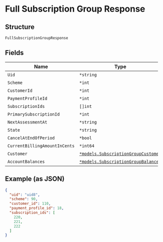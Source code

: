 
# Full Subscription Group Response

## Structure

`FullSubscriptionGroupResponse`

## Fields

| Name | Type | Tags | Description |
|  --- | --- | --- | --- |
| `Uid` | `*string` | Optional | - |
| `Scheme` | `*int` | Optional | - |
| `CustomerId` | `*int` | Optional | - |
| `PaymentProfileId` | `*int` | Optional | - |
| `SubscriptionIds` | `[]int` | Optional | - |
| `PrimarySubscriptionId` | `*int` | Optional | - |
| `NextAssessmentAt` | `*string` | Optional | - |
| `State` | `*string` | Optional | - |
| `CancelAtEndOfPeriod` | `*bool` | Optional | - |
| `CurrentBillingAmountInCents` | `*int64` | Optional | - |
| `Customer` | [`*models.SubscriptionGroupCustomer`](../../doc/models/subscription-group-customer.md) | Optional | - |
| `AccountBalances` | [`*models.SubscriptionGroupBalances`](../../doc/models/subscription-group-balances.md) | Optional | - |

## Example (as JSON)

```json
{
  "uid": "uid8",
  "scheme": 90,
  "customer_id": 110,
  "payment_profile_id": 18,
  "subscription_ids": [
    220,
    221,
    222
  ]
}
```

